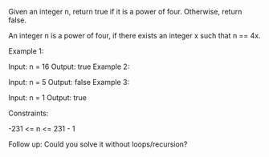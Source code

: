 Given an integer n, return true if it is a power of four. Otherwise, return false.

An integer n is a power of four, if there exists an integer x such that n == 4x.

Example 1:

Input: n = 16
Output: true
Example 2:

Input: n = 5
Output: false
Example 3:

Input: n = 1
Output: true

Constraints:

-231 <= n <= 231 - 1

Follow up: Could you solve it without loops/recursion?
